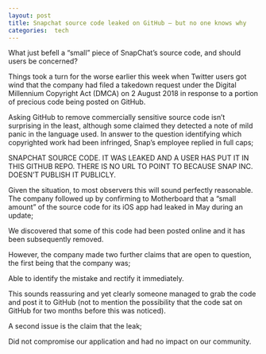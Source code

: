 ```yaml
---
layout: post
title: Snapchat source code leaked on GitHub – but no one knows why 
categories:  tech 
---
```

What just befell a “small” piece of SnapChat’s source code, and should users be concerned?

Things took a turn for the worse earlier this week when Twitter users got wind that the company had filed a takedown request under the Digital Millennium Copyright Act (DMCA) on 2 August 2018 in response to a portion of precious code being posted on GitHub.

Asking GitHub to remove commercially sensitive source code isn’t surprising in the least, although some claimed they detected a note of mild panic in the language used. In answer to the question identifying which copyrighted work had been infringed, Snap’s employee replied in full caps;

SNAPCHAT SOURCE CODE. IT WAS LEAKED AND A USER HAS PUT IT IN THIS GITHUB REPO. THERE IS NO URL TO POINT TO BECAUSE SNAP INC. DOESN’T PUBLISH IT PUBLICLY.

Given the situation, to most observers this will sound perfectly reasonable. The company followed up by confirming to Motherboard that a “small amount” of the source code for its iOS app had leaked in May during an update;

We discovered that some of this code had been posted online and it has been subsequently removed.

However, the company made two further claims that are open to question, the first being that the company was;

Able to identify the mistake and rectify it immediately.

This sounds reassuring and yet clearly someone managed to grab the code and post it to GitHub (not to mention the possibility that the code sat on GitHub for two months before this was noticed).

A second issue is the claim that the leak;

Did not compromise our application and had no impact on our community.

